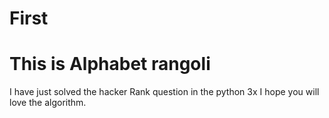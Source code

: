 # First
<h1>This is Alphabet rangoli </h1>
I have just solved the hacker Rank question in the python 3x
I hope you will love the algorithm.
